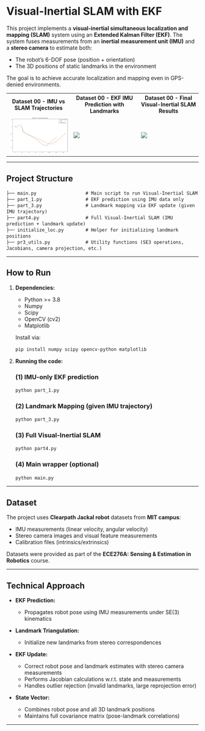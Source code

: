 # Visual-Inertial SLAM with EKF

This project implements a **visual-inertial simultaneous localization and mapping (SLAM)** system using an **Extended Kalman Filter (EKF)**. The system fuses measurements from an **inertial measurement unit (IMU)** and a **stereo camera** to estimate both:

* The robot’s 6-DOF pose (position + orientation)
* The 3D positions of static landmarks in the environment

The goal is to achieve accurate localization and mapping even in GPS-denied environments.

<table>
  <tr>
    <th>Dataset 00 - IMU vs SLAM Trajectories</th>
    <th>Dataset 00 - EKF IMU Prediction with Landmarks</th>
    <th>Dataset 00 - Final Visual-Inertial SLAM Results</th>
  </tr>
  <tr>
    <td><img src="Results/Dataset00_comparison.png" width="300"></td>
    <td><img src="Result/A*-5/Pillars/Pillars_2.png" width="300"></td>
    <td><img src="Result/RRT/Pillars/Pillars_2.png" width="300"></td>
  </tr>
</table>

---

## Project Structure

```
├── main.py                  # Main script to run Visual-Inertial SLAM
├── part_1.py                # EKF prediction using IMU data only
├── part_3.py                # Landmark mapping via EKF update (given IMU trajectory)
├── part4.py                 # Full Visual-Inertial SLAM (IMU prediction + landmark update)
├── initialize_loc.py        # Helper for initializing landmark positions
├── pr3_utils.py             # Utility functions (SE3 operations, Jacobians, camera projection, etc.)
```

---

## How to Run

1. **Dependencies:**

   * Python >= 3.8
   * Numpy
   * Scipy
   * OpenCV (cv2)
   * Matplotlib

   Install via:

   ```bash
   pip install numpy scipy opencv-python matplotlib
   ```

2. **Running the code:**

   ### (1) IMU-only EKF prediction

   ```bash
   python part_1.py
   ```

   ### (2) Landmark Mapping (given IMU trajectory)

   ```bash
   python part_3.py
   ```

   ### (3) Full Visual-Inertial SLAM

   ```bash
   python part4.py
   ```

   ### (4) Main wrapper (optional)

   ```bash
   python main.py
   ```

---

## Dataset

The project uses **Clearpath Jackal robot** datasets from **MIT campus**:

* IMU measurements (linear velocity, angular velocity)
* Stereo camera images and visual feature measurements
* Calibration files (intrinsics/extrinsics)

Datasets were provided as part of the **ECE276A: Sensing & Estimation in Robotics** course.

---

## Technical Approach

* **EKF Prediction:**

  * Propagates robot pose using IMU measurements under SE(3) kinematics
* **Landmark Triangulation:**

  * Initialize new landmarks from stereo correspondences

* **EKF Update:**

  * Correct robot pose and landmark estimates with stereo camera measurements
  * Performs Jacobian calculations w\.r.t. state and measurements
  * Handles outlier rejection (invalid landmarks, large reprojection error)
* **State Vector:**

  * Combines robot pose and all 3D landmark positions
  * Maintains full covariance matrix (pose-landmark correlations)

---
